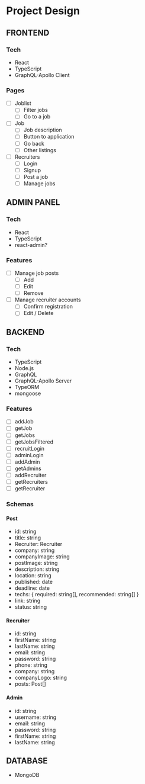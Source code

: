 # Project Design

## FRONTEND

### Tech

- React
- TypeScript
- GraphQL-Apollo Client

### Pages

- [ ] Joblist
  - [ ] Filter jobs
  - [ ] Go to a job
- [ ] Job
    - [ ] Job description
    - [ ] Button to application
    - [ ] Go back
    - [ ] Other listings
- [ ] Recruiters
  - [ ] Login
  - [ ] Signup
  - [ ] Post a job
  - [ ] Manage jobs

## ADMIN PANEL

### Tech

- React
- TypeScript
- react-admin?

### Features

- [ ] Manage job posts
  - [ ] Add
  - [ ] Edit
  - [ ] Remove
- [ ] Manage recruiter accounts
  - [ ] Confirm registration
  - [ ] Edit / Delete

## BACKEND

### Tech

- TypeScript
- Node.js
- GraphQL
- GraphQL-Apollo Server
- TypeORM
- mongoose

### Features

- [ ] addJob
- [ ] getJob
- [ ] getJobs
- [ ] getJobsFiltered
- [ ] recruitLogin
- [ ] adminLogin
- [ ] addAdmin
- [ ] getAdmins
- [ ] addRecruiter
- [ ] getRecruiters
- [ ] getRecruiter

### Schemas

#### Post

- id: string
- title: string
- Recruiter: Recruiter
- company: string
- companyImage: string
- postImage: string
- description: string
- location: string
- published: date
- deadline: date
- techs: { required: string[], recommended: string[] }
- link: string
- status: string

#### Recruiter

- id: string
- firstName: string
- lastName: string
- email: string
- password: string
- phone: string
- company: string
- companyLogo: string
- posts: Post[]

#### Admin

- id: string
- username: string
- email: string
- password: string
- firstName: string
- lastName: string

## DATABASE

- MongoDB
